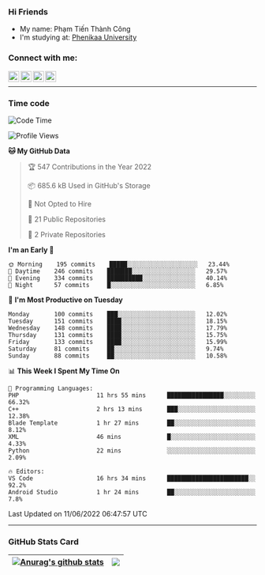 ### Hi Friends

- My name: Phạm Tiến Thành Công
- I'm studying at: [Phenikaa University]


### Connect with me:
[<img align="left" alt="PhamTienThanhCong | Facebook" width="22px" src="https://upload.wikimedia.org/wikipedia/commons/thumb/1/16/Facebook-icon-1.png/640px-Facebook-icon-1.png" />][facebook]
[<img align="left" alt="PhamTienThanhCong | Zalo" width="22px" src="https://www.anphatpc.com.vn/template/anphat_2020v2/images/icon-zalo.jpg" />][zalo]
[<img align="left" alt="PhamTienThanhCong | LinkedIn" width="22px" src="https://cdn3.iconfinder.com/data/icons/inficons/512/linkedin.png" />][linkedin]
[<img align="left" alt="PhamTienThanhCong | tiktok" width="22px" src="https://cdn.worldvectorlogo.com/logos/tiktok-logo.svg" />][tiktok]

<br />

---

### Time code

<!--START_SECTION:waka-->
![Code Time](http://img.shields.io/badge/Code%20Time-419%20hrs%2056%20mins-blue)

![Profile Views](http://img.shields.io/badge/Profile%20Views-10-blue)

**🐱 My GitHub Data** 

> 🏆 547 Contributions in the Year 2022
 > 
> 📦 685.6 kB Used in GitHub's Storage 
 > 
> 🚫 Not Opted to Hire
 > 
> 📜 21 Public Repositories 
 > 
> 🔑 2 Private Repositories  
 > 
**I'm an Early 🐤** 

```text
🌞 Morning    195 commits    █████░░░░░░░░░░░░░░░░░░░░   23.44% 
🌆 Daytime    246 commits    ███████░░░░░░░░░░░░░░░░░░   29.57% 
🌃 Evening    334 commits    ██████████░░░░░░░░░░░░░░░   40.14% 
🌙 Night      57 commits     █░░░░░░░░░░░░░░░░░░░░░░░░   6.85%

```
📅 **I'm Most Productive on Tuesday** 

```text
Monday       100 commits    ███░░░░░░░░░░░░░░░░░░░░░░   12.02% 
Tuesday      151 commits    ████░░░░░░░░░░░░░░░░░░░░░   18.15% 
Wednesday    148 commits    ████░░░░░░░░░░░░░░░░░░░░░   17.79% 
Thursday     131 commits    ████░░░░░░░░░░░░░░░░░░░░░   15.75% 
Friday       133 commits    ████░░░░░░░░░░░░░░░░░░░░░   15.99% 
Saturday     81 commits     ██░░░░░░░░░░░░░░░░░░░░░░░   9.74% 
Sunday       88 commits     ██░░░░░░░░░░░░░░░░░░░░░░░   10.58%

```


📊 **This Week I Spent My Time On** 

```text
💬 Programming Languages: 
PHP                      11 hrs 55 mins      ████████████████░░░░░░░░░   66.32% 
C++                      2 hrs 13 mins       ███░░░░░░░░░░░░░░░░░░░░░░   12.38% 
Blade Template           1 hr 27 mins        ██░░░░░░░░░░░░░░░░░░░░░░░   8.12% 
XML                      46 mins             █░░░░░░░░░░░░░░░░░░░░░░░░   4.33% 
Python                   22 mins             ░░░░░░░░░░░░░░░░░░░░░░░░░   2.09%

🔥 Editors: 
VS Code                  16 hrs 34 mins      ███████████████████████░░   92.2% 
Android Studio           1 hr 24 mins        ██░░░░░░░░░░░░░░░░░░░░░░░   7.8%

```


 Last Updated on 11/06/2022 06:47:57 UTC
<!--END_SECTION:waka-->

---

### GitHub Stats Card

| <a href="https://github.com/phamtienthanhcong"><img align="center" src="https://github-readme-stats.vercel.app/api?username=PhamTienThanhCong&show_icons=true&include_all_commits=true&theme=buefy&hide_border=true&theme=ocean_dark" alt="Anurag's github stats" /></a> | <a href="https://github.com/phamtienthanhcong"><img align="center" src="https://github-readme-stats.vercel.app/api/top-langs/?username=PhamTienThanhCong&layout=compact&theme=buefy&hide_border=true&theme=ocean_dark" /></a> |
| ------------- | ------------- |

[Phenikaa University]: https://phenikaa-uni.edu.vn/vi
[facebook]: https://www.facebook.com/phamtienthanhcong
[linkedin]: https://linkedin.com/in/phamtienthanhcong
[zalo]: https://zalo.me/0396396332
[tiktok]: https://www.tiktok.com/@phamtienthanhcong
[web]: https://github.com/PhamTienThanhCong/web_dev
[min project]: https://github.com/PhamTienThanhCong/Project-Of-Web
[c and cpp]: https://github.com/PhamTienThanhCong/Code_C_and_Cpro
[python]: https://github.com/PhamTienThanhCong/Python_beginer
